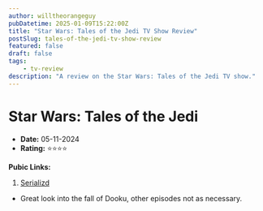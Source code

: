 ```yaml
---
author: willtheorangeguy
pubDatetime: 2025-01-09T15:22:00Z
title: "Star Wars: Tales of the Jedi TV Show Review"
postSlug: tales-of-the-jedi-tv-show-review
featured: false
draft: false
tags:
    - tv-review
description: "A review on the Star Wars: Tales of the Jedi TV show."
---
```


# Star Wars: Tales of the Jedi

-   **Date:** 05-11-2024
-   **Rating:** ⭐⭐⭐⭐

**Pubic Links:**

1. [Serializd](https://www.serializd.com/review/24621871)

-   Great look into the fall of Dooku, other episodes not as necessary.
